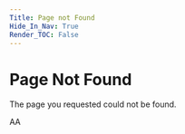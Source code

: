 ```yaml
---
Title: Page not Found
Hide_In_Nav: True
Render_TOC: False
---
```


# Page Not Found

The page you requested could not be found.

AA